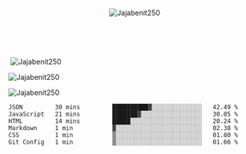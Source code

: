 
<br>

<p align="center"> <img src="https://komarev.com/ghpvc/?username=Jajabenit250&label=Profile%20views&color=0e75b6&style=flat" alt="Jajabenit250" /> </p>
<br>
<br>
<br>
<p>&nbsp;<img align="center" src="https://github-readme-stats.vercel.app/api?username=Jajabenit250&show_icons=true&locale=en&cache_seconds=86400&theme=dark" alt="Jajabenit250" /></p>


<p><img align="center" src="https://github-readme-streak-stats.herokuapp.com/?user=Jajabenit250&cache_seconds=86400&theme=dark" alt="Jajabenit250" /></p>

<p><img align="center" src="https://github-readme-stats.vercel.app/api/top-langs/?username=Jajabenit250&layout=compact&hide=python,dart&cache_seconds=86400&theme=dark" alt="Jajabenit250" /></p>
<!--START_SECTION:waka-->

```text
JSON         30 mins         ██████████▓░░░░░░░░░░░░░░   42.49 %
JavaScript   21 mins         ███████▓░░░░░░░░░░░░░░░░░   30.05 %
HTML         14 mins         █████░░░░░░░░░░░░░░░░░░░░   20.24 %
Markdown     1 min           ▓░░░░░░░░░░░░░░░░░░░░░░░░   02.38 %
CSS          1 min           ▒░░░░░░░░░░░░░░░░░░░░░░░░   01.80 %
Git Config   1 min           ▒░░░░░░░░░░░░░░░░░░░░░░░░   01.66 %
```

<!--END_SECTION:waka-->


<!--<p><iframe width="600" height="600" src="https://ionicabizau.github.io/github-profile-languages/api.html?jajabenit250" frameborder="0"></iframe></p>-->

